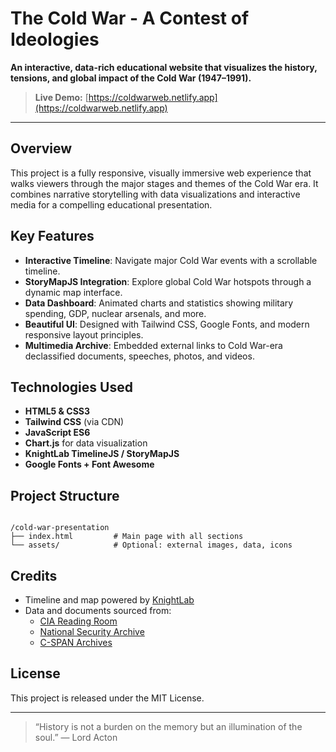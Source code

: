 # The Cold War - A Contest of Ideologies

**An interactive, data-rich educational website that visualizes the history, tensions, and global impact of the Cold War (1947–1991).**

> **Live Demo:** [https://coldwarweb.netlify.app](https://coldwarweb.netlify.app)

---

## Overview

This project is a fully responsive, visually immersive web experience that walks viewers through the major stages and themes of the Cold War era. It combines narrative storytelling with data visualizations and interactive media for a compelling educational presentation.

## Key Features

- **Interactive Timeline**: Navigate major Cold War events with a scrollable timeline.
- **StoryMapJS Integration**: Explore global Cold War hotspots through a dynamic map interface.
- **Data Dashboard**: Animated charts and statistics showing military spending, GDP, nuclear arsenals, and more.
- **Beautiful UI**: Designed with Tailwind CSS, Google Fonts, and modern responsive layout principles.
- **Multimedia Archive**: Embedded external links to Cold War-era declassified documents, speeches, photos, and videos.

## Technologies Used

- **HTML5 & CSS3**
- **Tailwind CSS** (via CDN)
- **JavaScript ES6**
- **Chart.js** for data visualization
- **KnightLab TimelineJS / StoryMapJS**
- **Google Fonts + Font Awesome**

## Project Structure

```

/cold-war-presentation
├── index.html         # Main page with all sections
└── assets/            # Optional: external images, data, icons

```

## Credits

- Timeline and map powered by [KnightLab](https://knightlab.northwestern.edu/)
- Data and documents sourced from:
  - [CIA Reading Room](https://www.cia.gov/readingroom/collection/cold-war)
  - [National Security Archive](https://nsarchive.gwu.edu/)
  - [C-SPAN Archives](https://www.c-span.org/search/?searchtype=All&query=cold+war)

## License

This project is released under the MIT License.

---

> “History is not a burden on the memory but an illumination of the soul.” — Lord Acton
